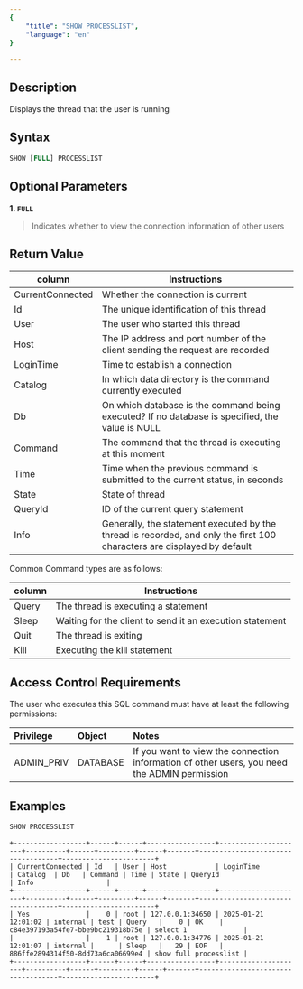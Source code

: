 ```yaml
---
{
    "title": "SHOW PROCESSLIST",
    "language": "en"
}

---
```


<!--
Licensed to the Apache Software Foundation (ASF) under one
or more contributor license agreements.  See the NOTICE file
distributed with this work for additional information
regarding copyright ownership.  The ASF licenses this file
to you under the Apache License, Version 2.0 (the
"License"); you may not use this file except in compliance
with the License.  You may obtain a copy of the License at

  http://www.apache.org/licenses/LICENSE-2.0

Unless required by applicable law or agreed to in writing,
software distributed under the License is distributed on an
"AS IS" BASIS, WITHOUT WARRANTIES OR CONDITIONS OF ANY
KIND, either express or implied.  See the License for the
specific language governing permissions and limitations
under the License.
-->

## Description

Displays the thread that the user is running

## Syntax

```sql
SHOW [FULL] PROCESSLIST
```

## Optional Parameters

**1. `FULL`**

> Indicates whether to view the connection information of other users

## Return Value

| column           | Instructions                                   |
|------------------|--------------------------------------|
| CurrentConnected | Whether the connection is current                              |
| Id               | The unique identification of this thread                            |
| User             | The user who started this thread                            |
| Host             | The IP address and port number of the client sending the request are recorded                |
| LoginTime        | Time to establish a connection                              |
| Catalog          | In which data directory is the command currently executed                    |
| Db               | On which database is the command being executed? If no database is specified, the value is NULL |
| Command          | The command that the thread is executing at this moment                         |
| Time             | Time when the previous command is submitted to the current status, in seconds                 |
| State            | State of thread                                |
| QueryId          | ID of the current query statement                           |
| Info             | Generally, the statement executed by the thread is recorded, and only the first 100 characters are displayed by default         |

Common Command types are as follows:

| column | Instructions |
| -- | -- |
| Query | The thread is executing a statement |
| Sleep | Waiting for the client to send it an execution statement |
| Quit | The thread is exiting |
| Kill | Executing the kill statement |

## Access Control Requirements

The user who executes this SQL command must have at least the following permissions:

| Privilege    | Object    | Notes                      |
|:-------------|:----------|:---------------------------|
| ADMIN_PRIV        | DATABASE  | If you want to view the connection information of other users, you need the ADMIN permission |


## Examples

```sql
SHOW PROCESSLIST
```

```text
+------------------+------+------+-----------------+---------------------+----------+------+---------+------+-------+-----------------------------------+-----------------------+
| CurrentConnected | Id   | User | Host            | LoginTime           | Catalog  | Db   | Command | Time | State | QueryId                           | Info                  |
+------------------+------+------+-----------------+---------------------+----------+------+---------+------+-------+-----------------------------------+-----------------------+
| Yes              |    0 | root | 127.0.0.1:34650 | 2025-01-21 12:01:02 | internal | test | Query   |    0 | OK    | c84e397193a54fe7-bbe9bc219318b75e | select 1              |
|                  |    1 | root | 127.0.0.1:34776 | 2025-01-21 12:01:07 | internal |      | Sleep   |   29 | EOF   | 886ffe2894314f50-8dd73a6ca06699e4 | show full processlist |
+------------------+------+------+-----------------+---------------------+----------+------+---------+------+-------+-----------------------------------+-----------------------+
```



